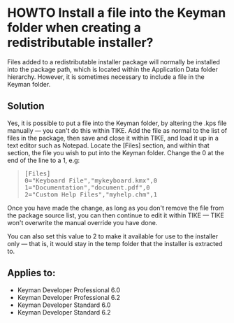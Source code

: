 # HOWTO Install a file into the Keyman folder when creating a redistributable installer?

<p>
Files added to a redistributable installer package will normally be installed into the package path,
which is located within the Application Data folder hierarchy.  However, it is sometimes necessary to
include a file in the Keyman folder.
</p>
<h2>Solution</h2><p>

Yes, it is possible to put a file into the Keyman folder, by altering the .kps file manually &mdash; you can't 
do this within TIKE.  Add the file as normal to the list of files in the package, then save and close it 
within TIKE, and load it up in a text editor such as Notepad.  Locate the [Files] section, and within that
section, the file you wish to put into the Keyman folder.  Change the 0 at the end of the line to a 1, e.g:
</p>
<p>
<blockquote><pre>[Files]
0="Keyboard File","mykeyboard.kmx",0
1="Documentation","document.pdf",0
2="Custom Help Files","myhelp.chm",1</pre></blockquote>
</p>
<p>
Once you have made the change, as long as you don't remove the file from the package source list, you can
then continue to edit it within TIKE &mdash; TIKE won't overwrite the manual override you have done.
</p>
<p>
You can also set this value to 2 to make it available for use to the installer only &mdash; that is, it
would stay in the temp folder that the installer is extracted to.

</p>

## Applies to:
 * Keyman Developer Professional 6.0
 * Keyman Developer Professional 6.2
 * Keyman Developer Standard  6.0
 * Keyman Developer Standard 6.2
